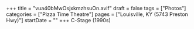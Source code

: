 +++
title = "vua40bMwOsjxkmzhsuOn.avif"
draft = false
tags = ["Photos"]
categories = ["Pizza Time Theatre"]
pages = ["Louisville, KY (5743 Preston Hwy)"]
startDate = ""
+++
C-Stage (1990s)
